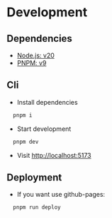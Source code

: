 # Development

## Dependencies

* [Node.js: v20](https://nodejs.org/en)
* [PNPM: v9](https://pnpm.io/)

## Cli

* Install dependencies

```bash
  pnpm i
```

* Start development

```bash
  pnpm dev
```

* Visit [http://localhost:5173](http://localhost:5173)

## Deployment

* If you want use github-pages:

```bash
  pnpm run deploy
```
